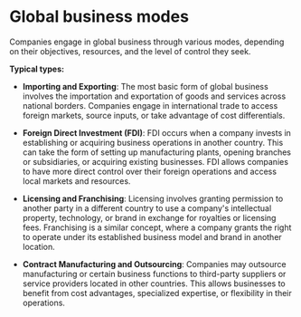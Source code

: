 # Global business modes

Companies engage in global business through various modes, depending on their objectives, resources, and the level of control they seek.

**Typical types:**

* **Importing and Exporting**: The most basic form of global business involves the importation and exportation of goods and services across national borders. Companies engage in international trade to access foreign markets, source inputs, or take advantage of cost differentials.

* **Foreign Direct Investment (FDI)**: FDI occurs when a company invests in establishing or acquiring business operations in another country. This can take the form of setting up manufacturing plants, opening branches or subsidiaries, or acquiring existing businesses. FDI allows companies to have more direct control over their foreign operations and access local markets and resources.

* **Licensing and Franchising**: Licensing involves granting permission to another party in a different country to use a company's intellectual property, technology, or brand in exchange for royalties or licensing fees. Franchising is a similar concept, where a company grants the right to operate under its established business model and brand in another location.

* **Contract Manufacturing and Outsourcing**: Companies may outsource manufacturing or certain business functions to third-party suppliers or service providers located in other countries. This allows businesses to benefit from cost advantages, specialized expertise, or flexibility in their operations.
